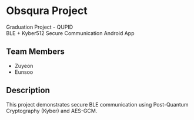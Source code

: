 # Obsqura Project
Graduation Project - QUPID  
BLE + Kyber512 Secure Communication Android App

## Team Members
- Zuyeon
- Eunsoo

## Description
This project demonstrates secure BLE communication using Post-Quantum Cryptography (Kyber) and AES-GCM.
